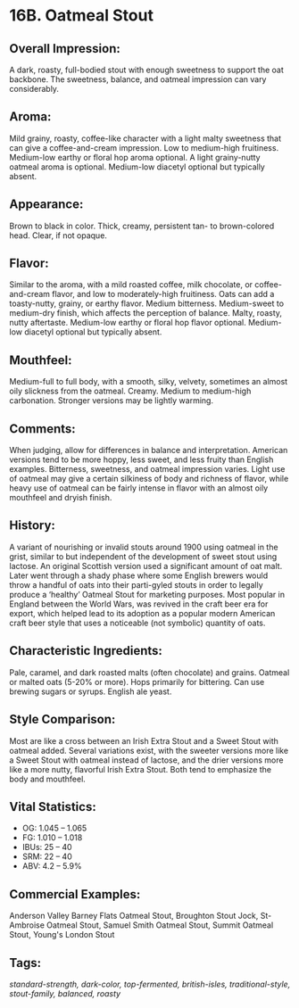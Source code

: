 # 16B. Oatmeal Stout

## Overall Impression: 

A dark, roasty, full-bodied stout with enough sweetness to support the oat backbone. The sweetness, balance, and oatmeal impression can vary considerably.

## Aroma: 

Mild grainy, roasty, coffee-like character with a light malty sweetness that can give a coffee-and-cream impression. Low to medium-high fruitiness. Medium-low earthy or floral hop aroma optional. A light grainy-nutty oatmeal aroma is optional. Medium-low diacetyl optional but typically absent.

## Appearance: 

Brown to black in color. Thick, creamy, persistent tan- to brown-colored head. Clear, if not opaque.

## Flavor: 

Similar to the aroma, with a mild roasted coffee, milk chocolate, or coffee-and-cream flavor, and low to moderately-high fruitiness. Oats can add a toasty-nutty, grainy, or earthy flavor. Medium bitterness. Medium-sweet to medium-dry finish, which affects the perception of balance. Malty, roasty, nutty aftertaste. Medium-low earthy or floral hop flavor optional. Medium-low diacetyl optional but typically absent.

## Mouthfeel: 

Medium-full to full body, with a smooth, silky, velvety, sometimes an almost oily slickness from the oatmeal. Creamy. Medium to medium-high carbonation. Stronger versions may be lightly warming.

## Comments: 

When judging, allow for differences in balance and interpretation. American versions tend to be more hoppy, less sweet, and less fruity than English examples. Bitterness, sweetness, and oatmeal impression varies. Light use of oatmeal may give a certain silkiness of body and richness of flavor, while heavy use of oatmeal can be fairly intense in flavor with an almost oily mouthfeel and dryish finish. 

## History: 

A variant of nourishing or invalid stouts around 1900 using oatmeal in the grist, similar to but independent of the development of sweet stout using lactose. An original Scottish version used a significant amount of oat malt. Later went through a shady phase where some English brewers would throw a handful of oats into their parti-gyled stouts in order to legally produce a ‘healthy’ Oatmeal Stout for marketing purposes. Most popular in England between the World Wars, was revived in the craft beer era for export, which helped lead to its adoption as a popular modern American craft beer style that uses a noticeable (not symbolic) quantity of oats.

## Characteristic Ingredients: 

Pale, caramel, and dark roasted malts (often chocolate) and grains. Oatmeal or malted oats (5-20% or more). Hops primarily for bittering. Can use brewing sugars or syrups. English ale yeast.

## Style Comparison: 

Most are like a cross between an Irish Extra Stout and a Sweet Stout with oatmeal added. Several variations exist, with the sweeter versions more like a Sweet Stout with oatmeal instead of lactose, and the drier versions more like a more nutty, flavorful Irish Extra Stout. Both tend to emphasize the body and mouthfeel.

## Vital Statistics:	

- OG:	1.045 – 1.065
- FG:	1.010 – 1.018
- IBUs:	25 – 40	
- SRM:	22 – 40	
- ABV:	4.2 – 5.9%

## Commercial Examples: 

Anderson Valley Barney Flats Oatmeal Stout, Broughton Stout Jock, St-Ambroise Oatmeal Stout, Samuel Smith Oatmeal Stout, Summit Oatmeal Stout, Young's London Stout

## Tags: 

_standard-strength, dark-color, top-fermented, british-isles, traditional-style, stout-family, balanced, roasty_
